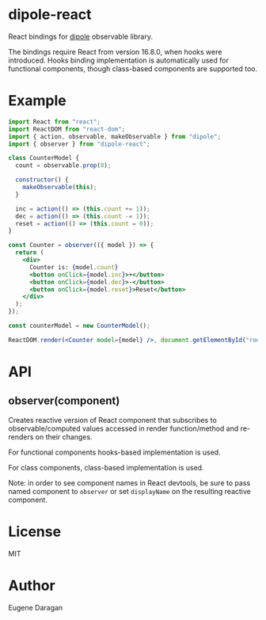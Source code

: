 # dipole-react

React bindings for [dipole](https://github.com/zheksoon/dipole) observable library.

The bindings require React from version 16.8.0, when hooks were introduced. Hooks binding implementation is automatically used for functional components, though class-based components are supported too.

# Example

```jsx
import React from "react";
import ReactDOM from "react-dom";
import { action, observable, makeObservable } from "dipole";
import { observer } from "dipole-react";

class CounterModel {
  count = observable.prop(0);

  constructor() {
    makeObservable(this);
  }

  inc = action(() => (this.count += 1));
  dec = action(() => (this.count -= 1));
  reset = action(() => (this.count = 0));
}

const Counter = observer(({ model }) => {
  return (
    <div>
      Counter is: {model.count}
      <button onClick={model.inc}>+</button>
      <button onClick={model.dec}>-</button>
      <button onClick={model.reset}>Reset</button>
    </div>
  );
});

const counterModel = new CounterModel();

ReactDOM.render(<Counter model={model} />, document.getElementById("root"));
```

# API

## observer(component)

Creates reactive version of React component that subscribes to observable/computed values accessed in render function/method and re-renders on their changes.

For functional components hooks-based implementation is used.

For class components, class-based implementation is used.

Note: in order to see component names in React devtools, be sure to pass named component to `observer` or set `displayName` on the resulting reactive component.

# License

MIT

# Author

Eugene Daragan
